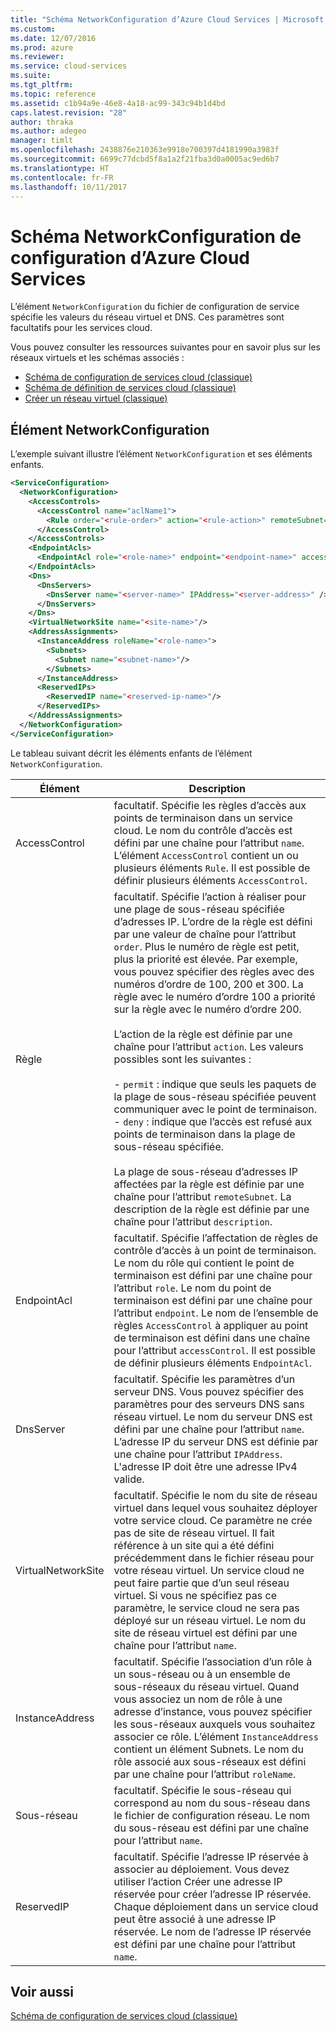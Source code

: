 ```yaml
---
title: "Schéma NetworkConfiguration d’Azure Cloud Services | Microsoft Docs"
ms.custom: 
ms.date: 12/07/2016
ms.prod: azure
ms.reviewer: 
ms.service: cloud-services
ms.suite: 
ms.tgt_pltfrm: 
ms.topic: reference
ms.assetid: c1b94a9e-46e8-4a18-ac99-343c94b1d4bd
caps.latest.revision: "28"
author: thraka
ms.author: adegeo
manager: timlt
ms.openlocfilehash: 2438876e210363e9918e700397d4181990a3983f
ms.sourcegitcommit: 6699c77dcbd5f8a1a2f21fba3d0a0005ac9ed6b7
ms.translationtype: HT
ms.contentlocale: fr-FR
ms.lasthandoff: 10/11/2017
---
```

# <a name="azure-cloud-services-config-networkconfiguration-schema"></a>Schéma NetworkConfiguration de configuration d’Azure Cloud Services

L’élément `NetworkConfiguration` du fichier de configuration de service spécifie les valeurs du réseau virtuel et DNS. Ces paramètres sont facultatifs pour les services cloud.

Vous pouvez consulter les ressources suivantes pour en savoir plus sur les réseaux virtuels et les schémas associés :

- [Schéma de configuration de services cloud (classique)](schema-cscfg-file.md)
- [Schéma de définition de services cloud (classique)](schema-csdef-file.md)
- [Créer un réseau virtuel (classique)](../virtual-network/virtual-networks-create-vnet-classic-pportal.md)

## <a name="networkconfiguration-element"></a>Élément NetworkConfiguration
L’exemple suivant illustre l’élément `NetworkConfiguration` et ses éléments enfants.

```xml
<ServiceConfiguration>
  <NetworkConfiguration>
    <AccessControls>
      <AccessControl name="aclName1">
        <Rule order="<rule-order>" action="<rule-action>" remoteSubnet="<subnet-address>" description="rule-description"/>
      </AccessControl>
    </AccessControls>
    <EndpointAcls>
      <EndpointAcl role="<role-name>" endpoint="<endpoint-name>" accessControl="<acl-name>"/>
    </EndpointAcls>
    <Dns>
      <DnsServers>
        <DnsServer name="<server-name>" IPAddress="<server-address>" />
      </DnsServers>
    </Dns>
    <VirtualNetworkSite name="<site-name>"/>
    <AddressAssignments>
      <InstanceAddress roleName="<role-name>">
        <Subnets>
          <Subnet name="<subnet-name>"/>
        </Subnets>
      </InstanceAddress>
      <ReservedIPs>
        <ReservedIP name="<reserved-ip-name>"/>
      </ReservedIPs>
    </AddressAssignments>
  </NetworkConfiguration>
</ServiceConfiguration>
```

Le tableau suivant décrit les éléments enfants de l’élément `NetworkConfiguration`.

| Élément       | Description |
| ------------- | ----------- |
| AccessControl | facultatif. Spécifie les règles d’accès aux points de terminaison dans un service cloud. Le nom du contrôle d’accès est défini par une chaîne pour l’attribut `name`. L’élément `AccessControl` contient un ou plusieurs éléments `Rule`. Il est possible de définir plusieurs éléments `AccessControl`.|
| Règle | facultatif. Spécifie l’action à réaliser pour une plage de sous-réseau spécifiée d’adresses IP. L’ordre de la règle est défini par une valeur de chaîne pour l’attribut `order`. Plus le numéro de règle est petit, plus la priorité est élevée. Par exemple, vous pouvez spécifier des règles avec des numéros d’ordre de 100, 200 et 300. La règle avec le numéro d’ordre 100 a priorité sur la règle avec le numéro d’ordre 200.<br /><br /> L’action de la règle est définie par une chaîne pour l’attribut `action`. Les valeurs possibles sont les suivantes :<br /><br /> -   `permit` : indique que seuls les paquets de la plage de sous-réseau spécifiée peuvent communiquer avec le point de terminaison.<br />-   `deny` : indique que l’accès est refusé aux points de terminaison dans la plage de sous-réseau spécifiée.<br /><br /> La plage de sous-réseau d’adresses IP affectées par la règle est définie par une chaîne pour l’attribut `remoteSubnet`. La description de la règle est définie par une chaîne pour l’attribut `description`.|
| EndpointAcl | facultatif. Spécifie l’affectation de règles de contrôle d’accès à un point de terminaison. Le nom du rôle qui contient le point de terminaison est défini par une chaîne pour l’attribut `role`. Le nom du point de terminaison est défini par une chaîne pour l’attribut `endpoint`. Le nom de l’ensemble de règles `AccessControl` à appliquer au point de terminaison est défini dans une chaîne pour l’attribut `accessControl`. Il est possible de définir plusieurs éléments `EndpointAcl`.|
| DnsServer | facultatif. Spécifie les paramètres d’un serveur DNS. Vous pouvez spécifier des paramètres pour des serveurs DNS sans réseau virtuel. Le nom du serveur DNS est défini par une chaîne pour l’attribut `name`. L’adresse IP du serveur DNS est définie par une chaîne pour l’attribut `IPAddress`. L'adresse IP doit être une adresse IPv4 valide.|
| VirtualNetworkSite | facultatif. Spécifie le nom du site de réseau virtuel dans lequel vous souhaitez déployer votre service cloud. Ce paramètre ne crée pas de site de réseau virtuel. Il fait référence à un site qui a été défini précédemment dans le fichier réseau pour votre réseau virtuel. Un service cloud ne peut faire partie que d’un seul réseau virtuel. Si vous ne spécifiez pas ce paramètre, le service cloud ne sera pas déployé sur un réseau virtuel. Le nom du site de réseau virtuel est défini par une chaîne pour l’attribut `name`.|
| InstanceAddress | facultatif. Spécifie l’association d’un rôle à un sous-réseau ou à un ensemble de sous-réseaux du réseau virtuel. Quand vous associez un nom de rôle à une adresse d’instance, vous pouvez spécifier les sous-réseaux auxquels vous souhaitez associer ce rôle. L’élément `InstanceAddress` contient un élément Subnets. Le nom du rôle associé aux sous-réseaux est défini par une chaîne pour l’attribut `roleName`.|
| Sous-réseau | facultatif. Spécifie le sous-réseau qui correspond au nom du sous-réseau dans le fichier de configuration réseau. Le nom du sous-réseau est défini par une chaîne pour l’attribut `name`.|
| ReservedIP | facultatif. Spécifie l’adresse IP réservée à associer au déploiement. Vous devez utiliser l’action Créer une adresse IP réservée pour créer l’adresse IP réservée. Chaque déploiement dans un service cloud peut être associé à une adresse IP réservée. Le nom de l’adresse IP réservée est défini par une chaîne pour l’attribut `name`.|

## <a name="see-also"></a>Voir aussi
[Schéma de configuration de services cloud (classique)](schema-cscfg-file.md)